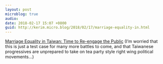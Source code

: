 ```yaml
---
layout: post
microblog: true
audio: 
date: 2018-02-17 15:07 +0800
guid: http://kerim.micro.blog/2018/02/17/marriage-equality-in.html
---
```

[Marriage Equality in Taiwan: Time to Re-engage the Public](http://www.ketagalanmedia.com/2018/02/15/marriage-equality-taiwan-time-re-engage-public/?utm_content=buffere2b60&utm_medium=social&utm_source=facebook.com&utm_campaign=buffer) (I’m worried that this is just a test case for many more battles to come, and that Taiwanese progressives are unprepared to take on tea party style right wing political movements…)
